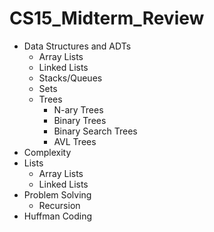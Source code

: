 # CS15_Midterm_Review
<ul>
<li> Data Structures and ADTs
<ul>
  <li> Array Lists </li>
  <li> Linked Lists </li>
  <li> Stacks/Queues </li>
  <li> Sets </li>
  <li> Trees 
  <ul>
    <li> N-ary Trees </li>
    <li> Binary Trees </li>
    <li> Binary Search Trees </li>
    <li> AVL Trees </li>
</ul></li></ul></li>
<li> Complexity </li>
<li> Lists
<ul>
  <li> Array Lists </li>
  <li> Linked Lists </li>
  </ul></li>
<li> Problem Solving
  <ul>
  <li> Recursion </li>
  </ul></li>
<li> Huffman Coding </li>
<ul>
